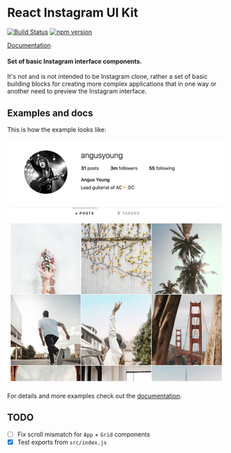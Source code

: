 # React Instagram UI Kit

[![Build Status](https://travis-ci.org/tfiechowski/react-instagram-ui-kit.svg?branch=master)](https://travis-ci.org/tfiechowski/react-instagram-ui-kit)
[![npm version](https://badge.fury.io/js/react-instagram-ui-kit.svg)](https://badge.fury.io/js/react-instagram-ui-kit)

[Documentation](https://tfiechowski.github.io/react-instagram-ui-kit/)

#### Set of basic Instagram interface components.

It's not and is not intended to be Instagram clone, rather a set of basic building blocks for creating more complex applications that in one way or another need to preview the Instagram interface.

## Examples and docs

This is how the example looks like:

![Preview](docs/full_example.png "Preview")

For details and more examples check out the [documentation](https://tfiechowski.github.io/react-instagram-ui-kit/).

## TODO

- [ ] Fix scroll mismatch for `App` + `Grid` components
- [x] Test exports from `src/index.js`
